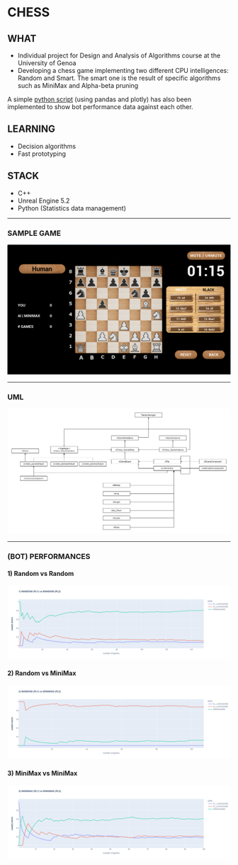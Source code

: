 # CHESS

## WHAT
- Individual project for Design and Analysis of Algorithms course at the University of Genoa
- Developing a chess game implementing two different CPU intelligences: Random and Smart. 
The smart one is the result of specific algorithms such as MiniMax and Alpha-beta pruning

A simple [python script](./GameData/chessdata.py) (using pandas and plotly) has also been implemented 
to show bot performance data against each other.

## LEARNING
- Decision algorithms
- Fast prototyping

## STACK
- C++
- Unreal Engine 5.2
- Python (Statistics data management)

<hr>

### SAMPLE GAME
![Sample game](./Content/Images/sample_game.png)

<hr>

### UML
![UML](./uml.png)

<hr>

### (BOT) PERFORMANCES
#### 1) Random vs Random
![Random vs Random](./GameData/Plots/random_random.png)

#### 2) Random vs MiniMax
![Random vs Random](./GameData/Plots/random_minimax.png)

#### 3) MiniMax vs MiniMax
![MiniMax vs MiniMax](./GameData/Plots/minimax_minimax.png)